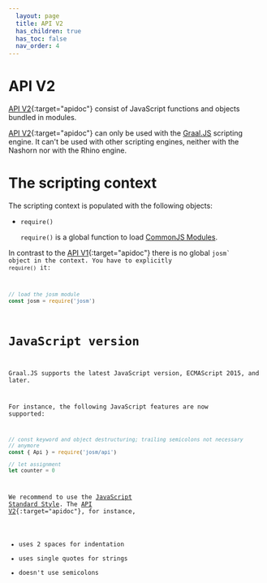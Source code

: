```yaml
---
  layout: page
  title: API V2
  has_children: true
  has_toc: false
  nav_order: 4
---
```


# API V2

[API V2]{:target="apidoc"} consist of JavaScript functions and objects bundled in modules.

[API V2]{:target="apidoc"} can only be used with the [Graal.JS][Graal.JS] scripting engine.
It can't be used with other scripting engines, neither with the Nashorn nor with the Rhino engine.

# The scripting context

The scripting context is populated with the following objects:

* <code class="inline">require()</code>

  <code class="inline">require()</code> is a global function to load [CommonJS Modules][CommonJS Module].


In contrast to the [API V1]{:target="apidoc"} there is no global <code class="inline">josm` object in the context. You
have to explicitly <code class="inline">require()</code> it:

```js
// load the josm module
const josm = require('josm')
```

# JavaScript version

Graal.JS supports the latest JavaScript version, ECMAScript 2015, and later.

For instance, the following JavaScript features are now supported:

```js
// const keyword and object destructuring; trailing semicolons not necessary
// anymore
const { Api } = require('josm/api')

// let assignment
let counter = 0
```

We recommend to use the [JavaScript Standard Style](https://standardjs.com/). The [API V2]{:target="apidoc"}, for instance,

* uses 2 spaces for indentation
* uses single quotes for strings
* doesn't use semicolons


[CommonJS module]: http://www.commonjs.org/specs/modules/1.0/
[josm]: ../api/v2/module-josm.html
[Graal.JS]: https://github.com/graalvm/graaljs
[API V2]: ../../api/v2/module-josm.html
[API V1]: ../../api/v1/module-josm.html